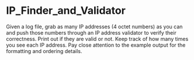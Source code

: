 # IP_Finder_and_Validator
Given a log file, grab as many IP addresses (4 octet numbers) as you can and push those numbers through an IP address validator to verify their correctness. Print out if they are valid or not. Keep track of how many times you see each IP address. Pay close attention to the example output for the formatting and ordering details. 
